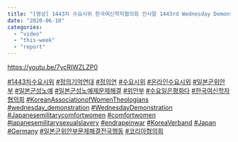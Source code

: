 ```yaml
---
title: "[영상] 1443차 수요시위 한국여신학자협의회 인사말 1443rd Wednesday Demonstration Korean Association of Women Theologians"
date: "2020-06-10"
categories: 
  - "video"
  - "this-week"
  - "report"
---
```


https://youtu.be/7ycRIWZLZP0

[#1443차수요시위](https://www.youtube.com/results?search_query=%231443%EC%B0%A8%EC%88%98%EC%9A%94%EC%8B%9C%EC%9C%84) [#정의기억연대](https://www.youtube.com/results?search_query=%23%EC%A0%95%EC%9D%98%EA%B8%B0%EC%96%B5%EC%97%B0%EB%8C%80) [#정의연](https://www.youtube.com/results?search_query=%23%EC%A0%95%EC%9D%98%EC%97%B0) [#수요시위](https://www.youtube.com/results?search_query=%23%EC%88%98%EC%9A%94%EC%8B%9C%EC%9C%84) [#온라인수요시위](https://www.youtube.com/results?search_query=%23%EC%98%A8%EB%9D%BC%EC%9D%B8%EC%88%98%EC%9A%94%EC%8B%9C%EC%9C%84) [#일본군위안부](https://www.youtube.com/results?search_query=%23%EC%9D%BC%EB%B3%B8%EA%B5%B0%EC%9C%84%EC%95%88%EB%B6%80) [#일본군성노예](https://www.youtube.com/results?search_query=%23%EC%9D%BC%EB%B3%B8%EA%B5%B0%EC%84%B1%EB%85%B8%EC%98%88) [#일본군성노예제문제해결](https://www.youtube.com/results?search_query=%23%EC%9D%BC%EB%B3%B8%EA%B5%B0%EC%84%B1%EB%85%B8%EC%98%88%EC%A0%9C%EB%AC%B8%EC%A0%9C%ED%95%B4%EA%B2%B0) [#위안부](https://www.youtube.com/results?search_query=%23%EC%9C%84%EC%95%88%EB%B6%80) [#수요일은평화다](https://www.youtube.com/results?search_query=%23%EC%88%98%EC%9A%94%EC%9D%BC%EC%9D%80%ED%8F%89%ED%99%94%EB%8B%A4) [#한국여신학자협의회](https://www.youtube.com/results?search_query=%23%ED%95%9C%EA%B5%AD%EC%97%AC%EC%8B%A0%ED%95%99%EC%9E%90%ED%98%91%EC%9D%98%ED%9A%8C) [#KoreanAssociationofWomenTheologians](https://www.youtube.com/results?search_query=%23KoreanAssociationofWomenTheologians) [#wednesday\_demonstration](https://www.youtube.com/results?search_query=%23wednesday_demonstration) [#WednesdayDemonstration](https://www.youtube.com/results?search_query=%23WednesdayDemonstration) [#Japanesemilitarycomfortwomen](https://www.youtube.com/results?search_query=%23Japanesemilitarycomfortwomen) [#comfortwomen](https://www.youtube.com/results?search_query=%23comfortwomen) [#japanesemilitarysexualslavery](https://www.youtube.com/results?search_query=%23japanesemilitarysexualslavery) [#endrapeinwar](https://www.youtube.com/results?search_query=%23endrapeinwar) [#KoreaVerband](https://www.youtube.com/results?search_query=%23KoreaVerband) [#Japan](https://www.youtube.com/results?search_query=%23Japan) [#Germany](https://www.youtube.com/results?search_query=%23Germany) [#일본군위안부문제해결전국행동](https://www.youtube.com/results?search_query=%23%EC%9D%BC%EB%B3%B8%EA%B5%B0%EC%9C%84%EC%95%88%EB%B6%80%EB%AC%B8%EC%A0%9C%ED%95%B4%EA%B2%B0%EC%A0%84%EA%B5%AD%ED%96%89%EB%8F%99) [#코리아협의회](https://www.youtube.com/results?search_query=%23%EC%BD%94%EB%A6%AC%EC%95%84%ED%98%91%EC%9D%98%ED%9A%8C)
